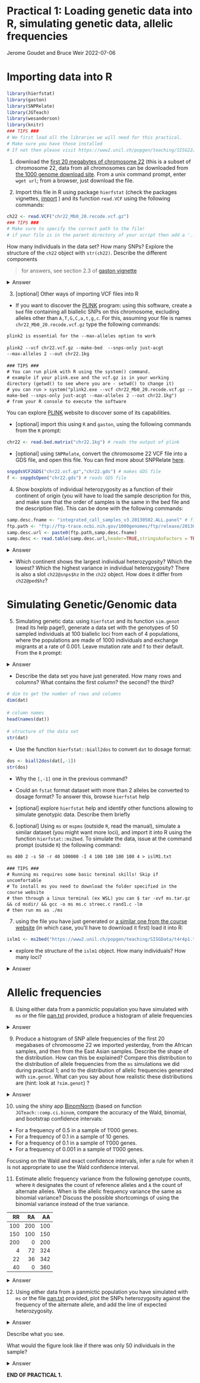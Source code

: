 Practical 1: Loading genetic data into R, simulating genetic data,
allelic frequencies
================
Jerome Goudet and Bruce Weir
2022-07-06































# Importing data into R

``` r
library(hierfstat)
library(gaston)
library(SNPRelate)
library(JGTeach)
library(wesanderson)
library(knitr)
### TIPS ###
# We first load all the libraries we will need for this practical. 
# Make sure you have those installed 
# If not then please visit https://www2.unil.ch/popgen/teaching/SISG22/
```

1.  download the [first 20 megabytes of chromosome
    22](https://www2.unil.ch/popgen/teaching/SISGData/chr22_Mb0_20.recode.vcf.gz)
    (this is a subset of chromosome 22, data from all chromosomes can be
    downloaded from [the 1000 genome download
    site](http://ftp.1000genomes.ebi.ac.uk/vol1/ftp/release/20130502/).
    From a unix command prompt, enter `wget url`; from a browser, just
    download the file.

2.  Import this file in R using package `hierfstat` (check the packages
    vignettes,
    [import](https://cran.r-project.org/web/packages/hierfstat/vignettes/import.html)
    ) and its function `read.VCF` using the following commands:

``` r
ch22 <- read.VCF("chr22_Mb0_20.recode.vcf.gz")
### TIPS ### 
# Make sure to specify the correct path to the file! 
# if your file is in the parent directory of your script then add a '../' 
```

How many individuals in the data set? How many SNPs? Explore the
structure of the `ch22` object with `str(ch22)`. Describe the different
components

> for answers, see section 2.3 of [gaston
> vignette](https://cran.r-project.org/web/packages/gaston/vignettes/gaston.pdf)

<details>
<summary>
Answer
</summary>

``` r
#ch22 matrix with nrows inds and ncol snps
dim(ch22)
str(ch22)
```

</details>

3.  \[optional\] Other ways of importing VCF files into R

-   If you want to discover the
    [PLINK](https://www.cog-genomics.org/plink/2.0/) program: using this
    software, create a `bed` file containing all biallelic SNPs on this
    chromosome, excluding alleles other than `A,T,G,C,a,t,g,c`. For
    this, assuming your file is names `chr22_Mb0_20.recode.vcf.gz` type
    the following commands:

<!-- -->

    plink2 is essential for the --max-alleles option to work

    plink2 --vcf chr22.vcf.gz --make-bed  --snps-only just-acgt
    --max-alleles 2 --out chr22.1kg

    ### TIPS ###
    # You can run plink with R using the system() command.
    # example if your plink.exe and the vcf.gz is in your working directory (getwd() to see where you are - setwd() to change it)
    # you can run > system("plink2.exe --vcf chr22_Mb0_20.recode.vcf.gz --make-bed --snps-only just-acgt --max-alleles 2 --out chr22.1kg")
    # from your R console to execute the software

You can explore [PLINK](https://www.cog-genomics.org/plink/2.0/) website
to discover some of its capabilities.

-   \[optional\] import this using `R` and `gaston`, using the following
    commands from the `R` prompt:

``` r
chr22 <- read.bed.matrix("chr22.1kg") # reads the output of plink
```

-   \[optional\] using `SNPRelate`, convert the chromosome 22 VCF file
    into a GDS file, and open this file. You can find more about
    SNPRelate
    [here](https://www.bioconductor.org/packages/release/bioc/html/SNPRelate.html).

``` r
snpgdsVCF2GDS("chr22.vcf.gz","chr22.gds") # makes GDS file 
f <- snpgdsOpen("chr22.gds") # reads GDS file 
```

4.  Show boxplots of individual heterozygosity as a function of their
    continent of origin (you will have to load the sample description
    for this, and make sure that the order of samples is the same in the
    bed file and the description file). This can be done with the
    following commands:

``` r
samp.desc.fname <- "integrated_call_samples_v3.20130502.ALL.panel" # file name
ftp.path <- "ftp://ftp-trace.ncbi.nih.gov/1000genomes/ftp/release/20130502/" # web link
samp.desc.url <- paste0(ftp.path,samp.desc.fname) 
samp.desc <- read.table(samp.desc.url,header=TRUE,stringsAsFactors = TRUE) # read.table can also read web links
```

<details>
<summary>
Answer
</summary>

``` r
# checks that the order of samples in bed file and description file are the same
all.equal(as.character(ch22@ped$id),as.character(samp.desc$sample)) 
```

    ## [1] TRUE

``` r
# per coninent (super_pop)
boxplot(ch22@ped$hz ~ samp.desc$super_pop, ylab='Heterozygosity', xlab='continent', pch=20,
        col=wes_palette('Rushmore1'))
```

![](pract1_files/figure-gfm/unnamed-chunk-6-1.png)<!-- -->

``` r
# and per population
boxplot(ch22@ped$hz ~ samp.desc$pop,las=2, ylab='Heterozygosity', xlab='population', pch=20)
```

![](pract1_files/figure-gfm/unnamed-chunk-6-2.png)<!-- -->

``` r
# same, sorted by continent
boxplot(ch22@ped$hz ~ with(samp.desc,factor(super_pop:pop)), las=2 ,ylab='Heterozygosity', xlab='', pch=20,
        col=wes_palette('Rushmore1')[ rep(c(1:5), times=c(7,4,5,5,5)) ]) 
```

![](pract1_files/figure-gfm/unnamed-chunk-6-3.png)<!-- -->
</details>

-   Which continent shows the largest individual heterozygosity? Which
    the lowest? Which the highest variance in individual heterozygosity?
    There is also a slot `ch22@snps$hz` in the `ch22` object. How does
    it differ from `ch22@ped$hz`?

# Simulating Genetic/Genomic data

5.  Simulating genetic data: using `hierfstat` and its function
    `sim.genot` (read its help page!), generate a data set with the
    genotypes of 50 sampled individuals at 100 biallelic loci from each
    of 4 populations, where the populations are made of 1000 individuals
    and exchange migrants at a rate of 0.001. Leave mutation rate and f
    to their default. From the `R` prompt:

<details>
<summary>
Answer
</summary>

``` r
#precede the function name with ? to get help, e.g. ?sim.genot
dat<-sim.genot(nbpop=4,nbloc=100,nbal=2,size=50,N=1000,mig=0.001)
```

</details>

-   Describe the data set you have just generated. How many rows and
    columns? What contains the first column? the second? the third?

``` r
# dim to get the number of rows and columns
dim(dat)

# column names
head(names(dat))

# structure of the data set
str(dat)
```

-   Use the function `hierfstat::biall2dos` to convert `dat` to dosage
    format:

``` r
dos <- biall2dos(dat[,-1])
str(dos)
```

-   Why the `[,-1]` one in the previous command?

-   Could an `fstat` format dataset with more than 2 alleles be
    converted to dosage format? To answer this, browse `hierfstat` help

-   \[optional\] explore `hierfstat` help and identify other functions
    allowing to simulate genotypic data. Describe them briefly

6.  \[optional\] Using `ms` or `mspms` (outside `R`, read the manual),
    simulate a similar dataset (you might want more loci), and import it
    into R using the function `hierfstat::ms2bed`. To simulate the data,
    issue at the command prompt (outside `R`) the following command:

<!-- -->

    ms 400 2 -s 50 -r 40 100000 -I 4 100 100 100 100 4 > islM1.txt 

    ### TIPS ###
    # Running ms requires some basic terminal skills! Skip if uncomfortable 
    # To install ms you need to download the folder specified in the course website
    # then through a linux terminal (ex WSL) you can $ tar -xvf ms.tar.gz && cd msdir/ && gcc -o ms ms.c streec.c rand1.c -lm 
    # then run ms as ./ms 

7.  using the file you have just generated or [a similar one from the
    course
    website](https://www2.unil.ch/popgen/teaching/SISGData/t4r4p1.txt)
    (in which case, you’ll have to download it first) load it into R:

``` r
islm1 <- ms2bed("https://www2.unil.ch/popgen/teaching/SISGData/t4r4p1.txt")
```

-   explore the structure of the `islm1` object. How many individuals?
    How many loci?

<details>
<summary>
Answer
</summary>

``` r
#str(islm1)
dim(islm1)
```

</details>

# Allelic frequencies

8.  Using either data from a panmictic population you have simulated
    with `ms` or the file
    [pan.txt](https://www2.unil.ch/popgen/teaching/SISGData/pan.txt)
    provided, produce a histogram of allele frequencies

<details>
<summary>
Answer
</summary>

``` r
pan <- ms2bed("pan.txt")
hist(pan@p,breaks=101, xlab='allelic frequency', main='Histogram of allelic frequencies in a panmictic population')
```

![](pract1_files/figure-gfm/unnamed-chunk-12-1.png)<!-- -->

</details>

9.  Produce a histogram of SNP allele frequencies of the first 20
    megabases of chromosome 22 we imported yesterday, from the African
    samples, and then from the East Asian samples. Describe the shape of
    the distribution. How can this be explained? Compare this
    distribution to the distribution of allele frequencies from the `ms`
    simulations we did during practical 1; and to the distribution of
    allelic frequencies generated with `sim.genot`. What can you say
    about how realistic these distributions are (hint: look at
    `?sim.genot`) ?

<details>
<summary>
Answer
</summary>

``` r
ch22 <- read.VCF("chr22_Mb0_20.recode.vcf.gz") # reload chr22 vcf
```

    ## ped stats and snps stats have been set. 
    ## 'p' has been set. 
    ## 'mu' and 'sigma' have been set.

``` r
samp.desc.file <- "https://www2.unil.ch/popgen/teaching/SISG18/integrated_call_samples_v3.20130502.ALL.panel"
samp.desc <- read.table(samp.desc.file,header=TRUE) # reload sample descriptions
# subset samples
AFR <- which(samp.desc$super_pop=="AFR") # which samples are from AFR
EAS <- which(samp.desc$super_pop=="EAS") # which samples are from EAS
par(mfrow=c(2,2)) # plot indexing (this will make the plotting area 2x2)
#AFR hist
hist(ch22[AFR,]@p,breaks=101,main="AFR",xlab="Allele Freq.")
#EAS hist
hist(ch22[EAS,]@p,breaks=101,main="EAS",xlab="Allele Freq.")
#PAN ms hist
hist(pan@p,breaks=101,main="panmictic pop with ms",xlab="Allele Freq.")
#simulate data from a panmictic pop with sim.genot
dat<-sim.genot(nbal=2,nbpop=1,size=100,nbloc=10000)
#convert to dosage
dos<-biall2dos(dat[,-1])
# colMeans(dos) will give twice the frequencies so we /2 
hist(colMeans(dos)/2, breaks=101, main="panmictic pop with sim.genot", xlab="Allele Freq.")
```

![](pract1_files/figure-gfm/unnamed-chunk-13-1.png)<!-- -->

``` r
par(mfrow=c(1,1)) # back to single plots
```

</details>

10. using the shiny app
    [BinomNorm](https://jgx65.shinyapps.io/BinomNorm/) (based on
    function `JGTeach::comp.ci.binom`, compare the accuracy of the Wald,
    binomial, and bootstrap confidence intervals:

-   For a frequency of 0.5 in a sample of 1’000 genes.
-   For a frequency of 0.1 in a sample of 10 genes.
-   For a frequency of 0.1 in a sample of 1’000 genes.  
-   For a frequency of 0.001 in a sample of 1’000 genes.

Focusing on the Wald and exact confidence intervals, infer a rule for
when it is not appropriate to use the Wald confidence interval.

11. Estimate allelic frequency variance from the following genotype
    counts, where `R` designates the count of reference alleles and `A`
    the count of alternate alleles. When is the allelic frequency
    variance the same as binomial variance? Discuss the possible
    shortcomings of using the binomial variance instead of the true
    variance.

|  RR |  RA |  AA |
|----:|----:|----:|
| 100 | 200 | 100 |
| 150 | 100 | 150 |
| 200 |   0 | 200 |
|   4 |  72 | 324 |
|  22 |  36 | 342 |
|  40 |   0 | 360 |

<details>
<summary>
Answer
</summary>

``` r
tab <- matrix(c(100,200,100,150,100,150,200,
      0,200,4,72,324,22,36,342,40,0,360),ncol=3,byrow=TRUE)
tab <- data.frame(tab)
names(tab) <- c("RR","RA","AA") 
tab$PR <- (tab[,1]+tab[,2]/2)/400 # PR for frequency of reference
tab$f <- 1-tab[,2]/400/(2*tab$PR*(1-tab$PR)) # f for inbreeding coefficient 
tab$V <- tab$PR*(1-tab$PR)*(1+tab$f)/2/400 # V for variance from genotype counts
kable(round(tab,digits=5)) 
```

|  RR |  RA |  AA |  PR |   f |       V |
|----:|----:|----:|----:|----:|--------:|
| 100 | 200 | 100 | 0.5 | 0.0 | 0.00031 |
| 150 | 100 | 150 | 0.5 | 0.5 | 0.00047 |
| 200 |   0 | 200 | 0.5 | 1.0 | 0.00062 |
|   4 |  72 | 324 | 0.1 | 0.0 | 0.00011 |
|  22 |  36 | 342 | 0.1 | 0.5 | 0.00017 |
|  40 |   0 | 360 | 0.1 | 1.0 | 0.00023 |

</details>

12. Using either data from a panmictic population you have simulated
    with `ms` or the file
    [pan.txt](https://www2.unil.ch/popgen/teaching/SISGData/pan.txt)
    provided, plot the SNPs heterozygosity against the frequency of the
    alternate allele, and add the line of expected heterozygosity.

<details>
<summary>
Answer
</summary>

``` r
#read pan.txt into a bed object
pan <- ms2bed("https://www2.unil.ch/popgen/teaching/SISGData/pan.txt")
#plot snps hz against p
plot(pan@p, pan@snps$hz, col="orange", pch=20, cex=0.3, ylab='SNP heterozygosity',
     xlab='allelic frequency')

#add expected prop of heterozygotes given the frequency 
p <- 0:1000/1000 
lines(x=p,y=2*p*(1-p),col="darkblue")
```

![](pract1_files/figure-gfm/unnamed-chunk-16-1.png)<!-- -->

</details>

Describe what you see.

What would the figure look like if there was only 50 individuals in the
sample?

<details>
<summary>
Answer
</summary>

``` r
pan50 <- pan[1:50,] # get only 50 individuals
plot(x=pan50@p,y=pan50@snps$hz,col="orange",pch=20,cex=0.8, ylab='SNP heterozygosity',
     xlab='allelic frequency')
lines(p,2*p*(1-p),col="blue")
```

![](pract1_files/figure-gfm/unnamed-chunk-17-1.png)<!-- -->

</details>

**END OF PRACTICAL 1.**
